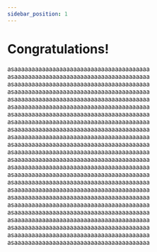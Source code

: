 ```yaml
---
sidebar_position: 1
---
```

# Congratulations!

asaaaaaaaaaaaaaaaaaaaaaaaaaaaaaaaaaaaaaaa asaaaaaaaaaaaaaaaaaaaaaaaaaaaaaaaaaaaaaaa asaaaaaaaaaaaaaaaaaaaaaaaaaaaaaaaaaaaaaaa asaaaaaaaaaaaaaaaaaaaaaaaaaaaaaaaaaaaaaaa asaaaaaaaaaaaaaaaaaaaaaaaaaaaaaaaaaaaaaaa asaaaaaaaaaaaaaaaaaaaaaaaaaaaaaaaaaaaaaaa asaaaaaaaaaaaaaaaaaaaaaaaaaaaaaaaaaaaaaaa asaaaaaaaaaaaaaaaaaaaaaaaaaaaaaaaaaaaaaaa asaaaaaaaaaaaaaaaaaaaaaaaaaaaaaaaaaaaaaaa asaaaaaaaaaaaaaaaaaaaaaaaaaaaaaaaaaaaaaaa asaaaaaaaaaaaaaaaaaaaaaaaaaaaaaaaaaaaaaaa asaaaaaaaaaaaaaaaaaaaaaaaaaaaaaaaaaaaaaaa asaaaaaaaaaaaaaaaaaaaaaaaaaaaaaaaaaaaaaaa  asaaaaaaaaaaaaaaaaaaaaaaaaaaaaaaaaaaaaaaa asaaaaaaaaaaaaaaaaaaaaaaaaaaaaaaaaaaaaaaa asaaaaaaaaaaaaaaaaaaaaaaaaaaaaaaaaaaaaaaa asaaaaaaaaaaaaaaaaaaaaaaaaaaaaaaaaaaaaaaa asaaaaaaaaaaaaaaaaaaaaaaaaaaaaaaaaaaaaaaa asaaaaaaaaaaaaaaaaaaaaaaaaaaaaaaaaaaaaaaa asaaaaaaaaaaaaaaaaaaaaaaaaaaaaaaaaaaaaaaa asaaaaaaaaaaaaaaaaaaaaaaaaaaaaaaaaaaaaaaa asaaaaaaaaaaaaaaaaaaaaaaaaaaaaaaaaaaaaaaa asaaaaaaaaaaaaaaaaaaaaaaaaaaaaaaaaaaaaaaa asaaaaaaaaaaaaaaaaaaaaaaaaaaaaaaaaaaaaaaa

```javascript

```
